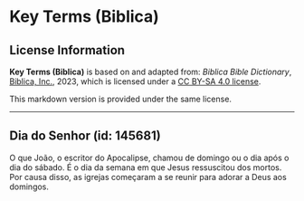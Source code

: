 # Key Terms (Biblica)

## License Information

**Key Terms (Biblica)** is based on and adapted from: _Biblica Bible Dictionary_, [Biblica, Inc.](https://www.biblica.com/), 2023, which is licensed under a [CC BY-SA 4.0 license](https://creativecommons.org/licenses/by-sa/4.0/legalcode.en).

This markdown version is provided under the same license.



--------------------------------

## Dia do Senhor (id: 145681)

O que João, o escritor do Apocalipse, chamou de domingo ou o dia após o dia do sábado. É o dia da semana em que Jesus ressuscitou dos mortos. Por causa disso, as igrejas começaram a se reunir para adorar a Deus aos domingos.


